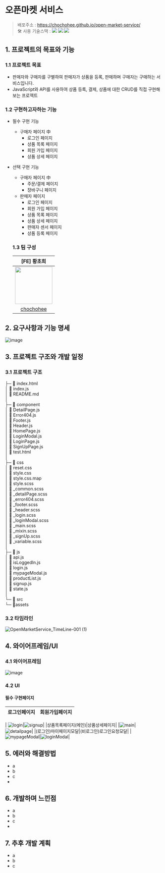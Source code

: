 # 오픈마켓 서비스
> 배포주소 : https://chochohee.github.io/open-market-service/ </br>
> 🛠 사용 기술스택 : <img src="https://img.shields.io/badge/html5-E34F26?style=for-the-badge&logo=html5&logoColor=white"> <img src="https://img.shields.io/badge/css-1572B6?style=for-the-badge&logo=css3&logoColor=white"> <img src="https://img.shields.io/badge/javascript-F7DF1E?style=for-the-badge&logo=javascript&logoColor=black"> </br>

## 1. 프로젝트의 목표와 기능
### 1.1 프로젝트 목표
- 판매자와 구매자를 구별하여 판매자가 상품을 등록, 판매하며 구매자는 구매하는 서비스입니다.
- JavaScript와 API를 사용하여 상품 등록, 결제, 상품에 대한 CRUD를 직접 구현해보는 프로젝트


### 1.2 구현하고자하는 기능
- 필수 구현 기능
  - 구매자 페이지 中
    - 로그인 페이지
    - 상품 목록 페이지
    - 회원 가입 페이지
    - 상품 상세 페이지
  
- 선택 구현 기능
  - 구매자 페이지 中
    - 주문/결제 페이지
    - 장바구니 페이지
  - 판매자 페이지
    - 로그인 페이지
    - 회원 가입 페이지
    - 상품 목록 페이지
    - 상품 상세 페이지
    - 판매자 센서 페이지
    - 상품 등록 페이지
   
  ### 1.3 팀 구성
  |[FE] 황초희|
  |:---:|
  |<img src = "https://github.com/user-attachments/assets/959ca3c8-a246-4c49-baff-1f341b91f006" width="120px" height="120px" />|
  |[chochohee](https://github.com/chochohee)|

## 2. 요구사항과 기능 명세
![image](https://github.com/user-attachments/assets/62599be3-2f29-47c8-9278-6bd505244b0e)

## 3. 프로젝트 구조와 개발 일정
### 3.1 프로젝트 구조
├─ 📄 index.html  
│  📄 index.js  
│  📄 README.md  
│  
├─ 📁 component  
│      📄 DetailPage.js  
│      📄 Error404.js  
│      📄 Footer.js  
│      📄 Header.js  
│      📄 HomePage.js  
│      📄 LoginModal.js  
│      📄 LoginPage.js  
│      📄 SignUpPage.js  
│      📄 test.html  
│  
├─ 📁 css  
│      📄 reset.css  
│      📄 style.css  
│      📄 style.css.map  
│      📄 style.scss  
│      📄 _common.scss  
│      📄 _detailPage.scss  
│      📄 _error404.scss  
│      📄 _footer.scss  
│      📄 _header.scss  
│      📄 _login.scss  
│      📄 _loginModal.scss  
│      📄 _main.scss  
│      📄 _mixin.scss  
│      📄 _signUp.scss  
│      📄 _variable.scss  
│  
├─ 📁 js  
│      📄 api.js  
│      📄 isLoggedIn.js  
│      📄 login.js  
│      📄 mypageModal.js  
│      📄 productList.js  
│      📄 signup.js  
│      📄 state.js  
│  
└─ 📁 src  
      └─ 📁assets  

### 3.2 타임라인
![OpenMarketService_TimeLine-001 (1)](https://github.com/user-attachments/assets/2390bb66-75b9-4e60-9f44-1eaebe507c30)



## 4. 와이어프레임/UI
  ### 4.1 와이어프레임
  ![image](https://github.com/user-attachments/assets/717505b7-0f20-492a-9709-15593ef4674d)

  ### 4.2 UI
  #### 필수 구현페이지
  |로그인페이지|회원가입페이지|
  |:---:|:---:|
  |
![login](https://github.com/user-attachments/assets/b3ee31b3-f41d-4d72-ade3-80787d171f25)|![signup](https://github.com/user-attachments/assets/5481c2d7-f14e-4e2d-bce5-a91e1aa1a121)|
  |상품목록페이지(메인)|상품상세페이지|
  |![main](https://github.com/user-attachments/assets/2634852d-7854-4feb-9431-b923f26cf989)|![detailpage](https://github.com/user-attachments/assets/a60586e9-4ce2-4537-a9d6-d849ddb3c126)|
  |(로그인)마이페이지모달|(비로그인)로그인요청모달|
  |![mypageModal](https://github.com/user-attachments/assets/01b9b266-ca8b-4e29-b257-710cf7617c38)|![loginModal](https://github.com/user-attachments/assets/5166331d-0d72-4039-975a-9bb88ab5a8c8)|
  
## 5. 에러와 해결방법
  - a
  - b
  - c
  - 
## 6. 개발하며 느낀점
  - a
  - b
  - c
  - 
## 7. 추후 개발 계획
  - a
  - b
  - c

